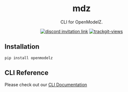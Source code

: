 <div align="center">

# mdz

CLI for OpenModelZ.

</div>

<p align=center>
<a href="https://discord.gg/KqswhpVgdU"><img alt="discord invitation link" src="https://dcbadge.vercel.app/api/server/KqswhpVgdU?style=flat"></a>
<a href="https://twitter.com/TensorChord"><img src="https://img.shields.io/twitter/follow/tensorchord?style=social" alt="trackgit-views" /></a>
</p>

## Installation

```
pip install openmodelz
```

## CLI Reference

Please check out our [CLI Documentation](./docs/cli/mdz.md)
